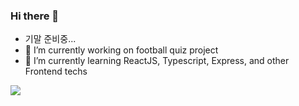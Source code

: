 
### Hi there 👋

- 기말 준비중...
- 🔭 I’m currently working on football quiz project
- 🌱 I’m currently learning ReactJS, Typescript, Express, and other Frontend techs


![](https://gh-hits.nomadcoders.workers.dev/view?username=whereisrmsqhs)

<!--
**whereisrmsqhs/whereisrmsqhs** is a ✨ _special_ ✨ repository because its `README.md` (this file) appears on your GitHub profile.

Here are some ideas to get you started:

- 🔭 I’m currently working on ...
- 🌱 I’m currently learning ...
- 👯 I’m looking to collaborate on ...
- 🤔 I’m looking for help with ...
- 💬 Ask me about ...
- 📫 How to reach me: ...
- 😄 Pronouns: ...
- ⚡ Fun fact: ...
-->
